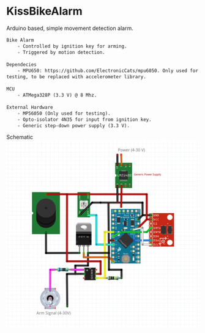 # KissBikeAlarm

Arduino based, simple movement detection alarm.

	Bike Alarm
		- Controlled by ignition key for arming.
		- Triggered by motion detection.

	Dependecies
		- MPU650: https://github.com/ElectronicCats/mpu6050. Only used for testing, to be replaced with accelerometer library.

	MCU
		- ATMega328P (3.3 V) @ 8 Mhz.

	External Hardware
		- MP56050 (Only used for testing).
		- Opto-isolator 4N35 for input from ignition key. 
		- Generic step-down power supply (3.3 V).

Schematic
![](https://raw.githubusercontent.com/GitMoDu/KISSBikeAlarm/master/Media/Schematic.png)
